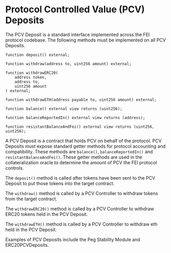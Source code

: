 # Protocol Controlled Value (PCV) Deposits

The PCV Deposit is a standard interface implemented across the FEI protocol codebase. The following methods must be implemented on all PCV Deposits.

    function deposit() external;

    function withdraw(address to, uint256 amount) external;

    function withdrawERC20(
        address token,
        address to,
        uint256 amount
    ) external;

    function withdrawETH(address payable to, uint256 amount) external;

    function balance() external view returns (uint256);

    function balanceReportedIn() external view returns (address);

    function resistantBalanceAndFei() external view returns (uint256, uint256);

A PCV Deposit is a contract that holds PCV on behalf of the protocol. PCV Deposits must expose standard getter methods for protocol accounting and compatibility. These methods are `balance()`, `balanceReportedIn()` and `resistantBalanceAndFei()`. These getter methods are used in the collateralization oracle to determine the amount of PCV the FEI protocol controls.

The `deposit()` method is called after tokens have been sent to the PCV Deposit to put those tokens into the target contract.

The `withdraw()` method is called by a PCV Controller to withdraw tokens from the target contract.

The `withdrawERC20()` method is called by a PCV Controller to withdraw ERC20 tokens held in the PCV Deposit.

The `withdrawETH()` method is called by a PCV Controller to withdraw eth held in the PCV Deposit.

Examples of PCV Deposits include the Peg Stability Module and ERC20PCVDeposits.
